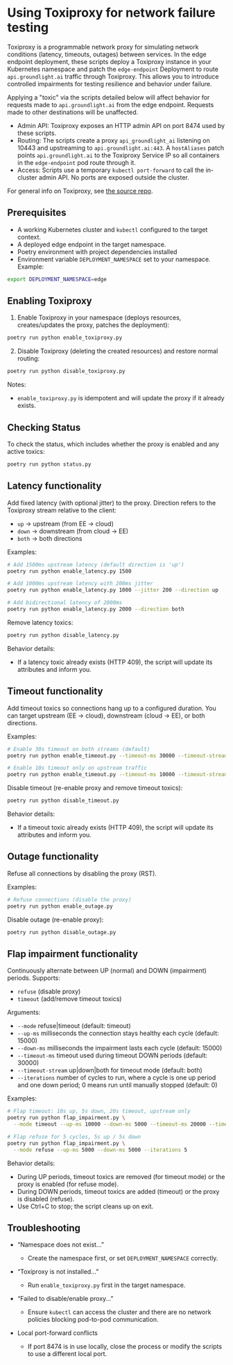 # Using Toxiproxy for network failure testing

Toxiproxy is a programmable network proxy for simulating network conditions (latency, timeouts, outages) between services. In the edge endpoint deployment, these scripts deploy a Toxiproxy instance in your Kubernetes namespace and patch the `edge-endpoint` Deployment to route `api.groundlight.ai` traffic through Toxiproxy. This allows you to introduce controlled impairments for testing resilience and behavior under failure.

Applying a "toxic" via the scripts detailed below will affect behavior for requests made to `api.groundlight.ai` from the edge endpoint. Requests made to other destinations will be unaffected.

- Admin API: Toxiproxy exposes an HTTP admin API on port 8474 used by these scripts.
- Routing: The scripts create a proxy `api_groundlight_ai` listening on 10443 and upstreaming to `api.groundlight.ai:443`. A `hostAliases` patch points `api.groundlight.ai` to the Toxiproxy Service IP so all containers in the `edge-endpoint` pod route through it.
- Access: Scripts use a temporary `kubectl port-forward` to call the in-cluster admin API. No ports are exposed outside the cluster.

For general info on Toxiproxy, see [the source repo](https://github.com/Shopify/toxiproxy/tree/main).

## Prerequisites

- A working Kubernetes cluster and `kubectl` configured to the target context.
- A deployed edge endpoint in the target namespace.
- Poetry environment with project dependencies installed
- Environment variable `DEPLOYMENT_NAMESPACE` set to your namespace. Example:

```bash
export DEPLOYMENT_NAMESPACE=edge
```

## Enabling Toxiproxy

1) Enable Toxiproxy in your namespace (deploys resources, creates/updates the proxy, patches the deployment):

```bash
poetry run python enable_toxiproxy.py
```

2) Disable Toxiproxy (deleting the created resources) and restore normal routing:

```bash
poetry run python disable_toxiproxy.py
```

Notes:
- `enable_toxiproxy.py` is idempotent and will update the proxy if it already exists.

## Checking Status

To check the status, which includes whether the proxy is enabled and any active toxics:

```bash
poetry run python status.py
```

## Latency functionality

Add fixed latency (with optional jitter) to the proxy. Direction refers to the Toxiproxy stream relative to the client:
- `up` → upstream (from EE → cloud)
- `down` → downstream (from cloud → EE)
- `both` → both directions

Examples:

```bash
# Add 1500ms upstream latency (default direction is 'up')
poetry run python enable_latency.py 1500

# Add 1000ms upstream latency with 200ms jitter
poetry run python enable_latency.py 1000 --jitter 200 --direction up

# Add bidirectional latency of 2000ms
poetry run python enable_latency.py 2000 --direction both
```

Remove latency toxics:

```bash
poetry run python disable_latency.py
```

Behavior details:
- If a latency toxic already exists (HTTP 409), the script will update its attributes and inform you.

## Timeout functionality

Add timeout toxics so connections hang up to a configured duration. You can target upstream (EE → cloud), downstream (cloud → EE), or both directions.

Examples:

```bash
# Enable 30s timeout on both streams (default)
poetry run python enable_timeout.py --timeout-ms 30000 --timeout-stream both

# Enable 10s timeout only on upstream traffic
poetry run python enable_timeout.py --timeout-ms 10000 --timeout-stream up
```

Disable timeout (re-enable proxy and remove timeout toxics):

```bash
poetry run python disable_timeout.py
```

Behavior details:
- If a timeout toxic already exists (HTTP 409), the script will update its attributes and inform you.

## Outage functionality

Refuse all connections by disabling the proxy (RST).

Examples:

```bash
# Refuse connections (disable the proxy)
poetry run python enable_outage.py
```

Disable outage (re-enable proxy):

```bash
poetry run python disable_outage.py
```

## Flap impairment functionality

Continuously alternate between UP (normal) and DOWN (impairment) periods. Supports:
- `refuse` (disable proxy)
- `timeout` (add/remove timeout toxics)

Arguments:
- `--mode` refuse|timeout (default: timeout)
- `--up-ms` milliseconds the connection stays healthy each cycle (default: 15000)
- `--down-ms` milliseconds the impairment lasts each cycle (default: 15000)
- `--timeout-ms` timeout used during timeout DOWN periods (default: 30000)
- `--timeout-stream` up|down|both for timeout mode (default: both)
- `--iterations` number of cycles to run, where a cycle is one up period and one down period; 0 means run until manually stopped (default: 0)

Examples:

```bash
# Flap timeout: 10s up, 5s down, 20s timeout, upstream only
poetry run python flap_impairment.py \
  --mode timeout --up-ms 10000 --down-ms 5000 --timeout-ms 20000 --timeout-stream up

# Flap refuse for 5 cycles, 5s up / 5s down
poetry run python flap_impairment.py \
  --mode refuse --up-ms 5000 --down-ms 5000 --iterations 5
```

Behavior details:
- During UP periods, timeout toxics are removed (for timeout mode) or the proxy is enabled (for refuse mode).
- During DOWN periods, timeout toxics are added (timeout) or the proxy is disabled (refuse).
- Use Ctrl+C to stop; the script cleans up on exit.

## Troubleshooting

- “Namespace does not exist…”
  - Create the namespace first, or set `DEPLOYMENT_NAMESPACE` correctly.

- “Toxiproxy is not installed…”
  - Run `enable_toxiproxy.py` first in the target namespace.

- “Failed to disable/enable proxy…”
  - Ensure `kubectl` can access the cluster and there are no network policies blocking pod-to-pod communication.

- Local port-forward conflicts
  - If port 8474 is in use locally, close the process or modify the scripts to use a different local port.


